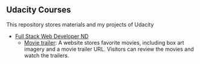 ## Udacity Courses
This repository stores materials and my projects of Udacity

* [Full Stack Web Developer ND](https://github.com/monaen/Udacity/tree/gh-pages/Full%20Stack%20Web%20Developer%20ND)
  * [Movie trailer](https://github.com/monaen/Udacity/tree/gh-pages/Full%20Stack%20Web%20Developer%20ND/Part1/Project1): A website stores favorite movies, including box art imagery and a movie trailer URL. Visitors can review the movies and watch the trailers.
